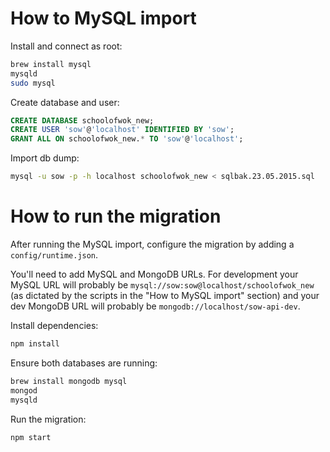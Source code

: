 # How to MySQL import

Install and connect as root:

```sh
brew install mysql
mysqld
sudo mysql
```

Create database and user:

```sql
CREATE DATABASE schoolofwok_new;
CREATE USER 'sow'@'localhost' IDENTIFIED BY 'sow';
GRANT ALL ON schoolofwok_new.* TO 'sow'@'localhost';
```

Import db dump:

```sh
mysql -u sow -p -h localhost schoolofwok_new < sqlbak.23.05.2015.sql
```

# How to run the migration

After running the MySQL import, configure the migration by adding a `config/runtime.json`.

You'll need to add MySQL and MongoDB URLs. For development your MySQL URL will probably be `mysql://sow:sow@localhost/schoolofwok_new` (as dictated by the scripts in the "How to MySQL import" section) and your dev MongoDB URL will probably be `mongodb://localhost/sow-api-dev`.

Install dependencies:

```sh
npm install
```

Ensure both databases are running:

```sh
brew install mongodb mysql
mongod
mysqld
```

Run the migration:

```sh
npm start
```
